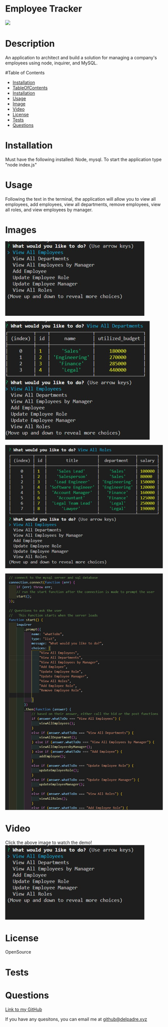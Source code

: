 

  # Employee Tracker

  ![](https://img.shields.io/badge/License-OpenSource-brightgreen)


  # Description
  An application to architect and build a solution for managing a company's employees using node, inquirer, and MySQL.


  #Table of Contents
  * [Installation](#installation)
  * [TableOfContents](#tableOfContents)
  * [Installation](#installation)
  * [Usage](#usage)
  * [Image](#image)
  * [Video](#video)
  * [License](#license)
  * [Tests](#tests)
  * [Questions](#questions)
  
  # Installation

  Must have the following installed: Node, mysql.  To start the application type "node index.js"

  
  # Usage

  Following the text in the terminal, the application will allow you to view all employees, add employees, view all departments, remove employees, view all roles, and view employees by manager.

  
  # Images

  ![Image1](./assets/images/image1.jpg)
  
  ![Image2](./assets/images/image2.jpg)
  
  ![Image3](./assets/images/image3.jpg)
  
  ![Image3](./assets/images/image4.jpg)


  # Video
  Click the above image to watch the demo!
  [![Demo Video](./assets/images/image1.jpg)](https://youtu.be/A3dXSV8r3hQ "Click here to watch the demo!")


  # License

  OpenSource


  # Tests

  

  
  # Questions

  

  [Link to my GitHub](https://github.com/whiterice2020)

  If you have any quesitons, you can email me at github@delpadre.xyz

